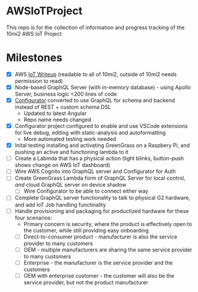 # AWSIoTProject

This repo is for the collection of information and progress tracking of the 10mi2 AWS IoT Project

# Milestones

-[x] AWS [IoT Writeup](https://docs.google.com/document/d/1sBggp7f5gFwUyEXlZdw8z2d6sxHFrxzkvh7kkr5OD_M/edit?usp=sharing) (readable to all of 10mi2, outside of 10mi2 needs permission to read)
-[x] Node-based GraphQL Server (with in-memory database) - using Apollo Server, business logic <200 lines of code
-[x] [Configurator](https://github.com/synthetos/fabmo-g2core-config) converted to use GraphQL for schema and backend instead of REST + custom schema DSL
  - Updated to latest Angular
  - Repo name needs changed
-[x] Configurator project configured to enable and use VSCode extensions for live debug, editing with static-analysis and autoformatting
  - More automated testing work needed
-[x] Inital testing installing and activating GreenGrass on a Raspbery Pi, and pushing an active and functioning lambda to it
-[ ] Create a Labmda that has a physical action (light blinks, button-push shows change on AWS IoT dashboard)
-[ ] Wire AWS Cognito into GraphQL server and Configurator for Auth
-[ ] Create GreenGrass Lambda form of GraphQL Server for local control, *and* cloud GraphQL server on device shadow
  - [ ] Wire Configurator to be able to connect either way
-[ ] Complete GraphQL server functionality to talk to physical G2 hardware, and add IoT Job handling functinality
-[ ] Handle provisioning and packaging for productized hardware for these four scenarios:
  - Primary concern is security, where the product is effectively open to the customer, while still providing easy onboarding
  -[ ] Direct-to-consumer product - manufacturer is also the service provider to many customers
  -[ ] OEM - multiple manufacturers are sharing the same service provider to many customers
  -[ ] Enterprise - the manufacturer is the service provider and the customers
  -[ ] OEM with enterprise customer - the customer will also be the service provider, but not the product manufacturer
